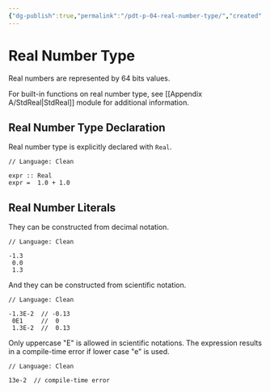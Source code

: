 ```yaml
---
{"dg-publish":true,"permalink":"/pdt-p-04-real-number-type/","created":"2023-07-03T09:26:06.677+02:00","updated":"2023-07-16T17:40:39.149+02:00"}
---
```



# Real Number Type

Real numbers are represented by 64 bits values.

For built-in functions on real number type, see [[Appendix A/StdReal\|StdReal]] module for additional information.

## Real Number Type Declaration

Real number type is explicitly declared with `Real`.

```Clean
// Language: Clean

expr :: Real
expr =  1.0 + 1.0
```

## Real Number Literals

They can be constructed from decimal notation.

```Clean
// Language: Clean

-1.3
 0.0
 1.3
```

And they can be constructed from scientific notation.

```Clean
// Language: Clean

-1.3E-2  // -0.13
 0E1     //  0
 1.3E-2  //  0.13
```

Only uppercase "E" is allowed in scientific notations.
The expression results in a compile-time error if lower case "e" is used.

```Clean
// Language: Clean

13e-2  // compile-time error
```

